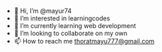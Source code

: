 - 👋 Hi, I’m @mayur74
- 👀 I’m interested in learningcodes
- 🌱 I’m currently learning web development
- 💞️ I’m looking to collaborate on my own 
- 📫 How to reach me thoratmayu777@gmail.com

<!---
mayur74/mayur74 is a ✨ special ✨ repository because its `README.md` (this file) appears on your GitHub profile.
You can click the Preview link to take a look at your changes.
--->

